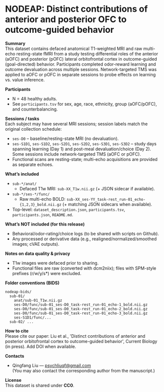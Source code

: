 # NODEAP: Distinct contributions of anterior and posterior OFC to outcome-guided behavior

**Summary**  
This dataset contains defaced anatomical T1-weighted MRI and raw multi-echo resting-state fMRI from a study testing differential roles of the anterior (aOFC) and posterior (pOFC) lateral orbitofrontal cortex in outcome-guided (goal-directed) behavior. Participants completed odor-reward learning and outcome devaluation across multiple sessions. Network-targeted TMS was applied to aOFC or pOFC in separate sessions to probe effects on learning vs. value inference.

**Participants**  
- N = 48 healthy adults.  
- See `participants.tsv` for sex, age, race, ethnicity, group (aOFC/pOFC), and counterbalancing.

**Sessions / tasks**  
Each subject may have several MRI sessions; session labels match the original collection schedule:  
- `ses-D0` – baseline/resting-state MRI (no devaluation).  
- `ses-S1D1`, `ses-S1D2`, `ses-S2D1`, `ses-S2D2`, `ses-S3D1`, `ses-S3D2` – study days spanning learning (Day 1) and post-meal devaluation/choice (Day 2). Some sessions include network-targeted TMS (aOFC or pOFC).  
- Functional scans are resting-state; multi-echo acquisitions are provided as separate echoes.

**What’s included**  
- `sub-*/anat/`  
  - Defaced T1w MRI: `sub-XX_T1w.nii.gz` (+ JSON sidecar if available).  
- `sub-*/ses-*/func/`  
  - Raw multi-echo BOLD: `sub-XX_ses-YY_task-rest_run-01_echo-{1,2,3}_bold.nii.gz` (+ matching JSON sidecars when available).  
- Top-level: `dataset_description.json`, `participants.tsv`, `participants.json`, `README.md`.

**What’s NOT included (for this release)**  
- Behavioral/odor-rating/choice logs (to be shared with scripts on Github).  
- Any processed or derivative data (e.g., realigned/normalized/smoothed images; cVAE outputs).

**Notes on data quality & privacy**  
- T1w images were defaced prior to sharing.  
- Functional files are raw (converted with dcm2niix); files with SPM-style prefixes (r/w/y/s*) were excluded.

**Folder conventions (BIDS)**  
```
nodeap-bids/
  sub-01/
    anat/sub-01_T1w.nii.gz
    ses-D0/func/sub-01_ses-D0_task-rest_run-01_echo-1_bold.nii.gz
    ses-D0/func/sub-01_ses-D0_task-rest_run-01_echo-2_bold.nii.gz
    ses-D0/func/sub-01_ses-D0_task-rest_run-01_echo-3_bold.nii.gz
    ses-S1D1/func/...
  sub-02/ ...
```

**How to cite**  
Please cite our paper: Liu et al., 'Distinct contributions of anterior and posterior orbitofrontal cortex to outcome-guided behavior', Current Biology (in press). Add DOI when available.

**Contacts**  
- Qingfang Liu — psychliuqf@gmail.com  
(You may also contact the corresponding author from the manuscript.)

**License**  
This dataset is shared under **CC0**.
